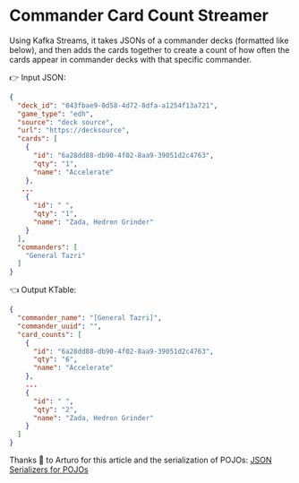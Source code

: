 # Commander Card Count Streamer

Using Kafka Streams, it takes JSONs of a commander decks (formatted like below), and then adds the cards together
to create a count of how often the cards appear in commander decks with that specific commander.

:point_right: Input JSON:
```json
{
  "deck_id": "043fbae9-0d58-4d72-8dfa-a1254f13a721",
  "game_type": "edh",
  "source": "deck source",
  "url": "https://decksource",
  "cards": [
    {
      "id": "6a28dd88-db90-4f02-8aa9-39051d2c4763",
      "qty": "1",
      "name": "Accelerate"
    },
   ...
    {
      "id": " ",
      "qty": "1",
      "name": "Zada, Hedron Grinder"
    }
  ],
  "commanders": [
    "General Tazri"
  ]
}
```

:point_left: Output KTable:
```json
{
  "commander_name": "[General Tazri]",
  "commander_uuid": "",
  "card_counts": [
    {
      "id": "6a28dd88-db90-4f02-8aa9-39051d2c4763",
      "qty": "6",
      "name": "Accelerate"
    },
    ...
    {
      "id": " ",
      "qty": "2",
      "name": "Zada, Hedron Grinder"
    }
  ]
}
```


Thanks :pray: to Arturo for this article and the serialization of POJOs: 
[JSON Serializers for POJOs](https://medium.com/@agvillamizar/implementing-custom-serdes-for-java-objects-using-json-serializer-and-deserializer-in-kafka-streams-d794b66e7c03)